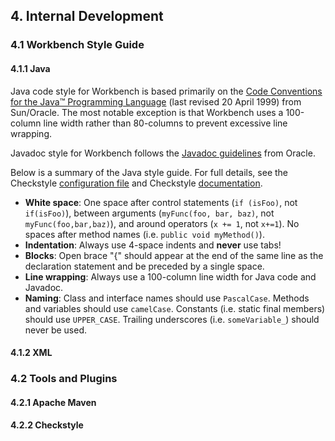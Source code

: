 ## 4. Internal Development

### 4.1 Workbench Style Guide

[comment]: # (TODO: write introduction)

#### 4.1.1 Java

Java code style for Workbench is based primarily on the [Code Conventions for the Java™ Programming Language](https://www.oracle.com/java/technologies/javase/codeconventions-contents.html) (last revised 20 April 1999) from Sun/Oracle. The most notable exception is that Workbench uses a 100-column line width rather than 80-columns to prevent excessive line wrapping.

Javadoc style for Workbench follows the [Javadoc guidelines](https://www.oracle.com/technical-resources/articles/java/javadoc-tool.html) from Oracle.

Below is a summary of the Java style guide. For full details, see the Checkstyle [configuration file](WorkbenchProject/checkstyle.xml) and Checkstyle [documentation](https://checkstyle.sourceforge.io/checks.html).

* **White space**: One space after control statements (`if (isFoo)`, not `if(isFoo)`), between arguments (`myFunc(foo, bar, baz)`, not `myFunc(foo,bar,baz)`), and around operators (`x += 1`, not `x+=1`). No spaces after method names (i.e. `public void myMethod()`).
* **Indentation**: Always use 4-space indents and **never** use tabs! 
* **Blocks**: Open brace "{" should appear at the end of the same line as the declaration statement and be preceded by a single space.
* **Line wrapping**: Always use a 100-column line width for Java code and Javadoc.
* **Naming**: Class and interface names should use `PascalCase`. Methods and variables should use `camelCase`. Constants (i.e. static final members) should use `UPPER_CASE`. Trailing underscores (i.e. `someVariable_`) should never be used.

#### 4.1.2 XML


### 4.2 Tools and Plugins

#### 4.2.1 Apache Maven


#### 4.2.2 Checkstyle

